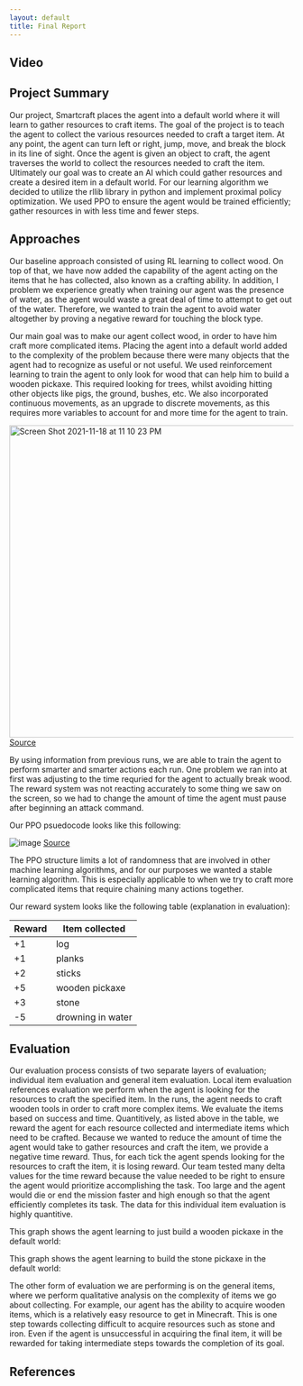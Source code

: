 ```yaml
---
layout: default
title: Final Report
---
```

## Video

## Project Summary
Our project, Smartcraft places the agent into a default world where it will learn to gather resources to craft items. The goal of the project is to teach the agent to collect the various resources needed to craft a target item. At any point, the agent can turn left or right, jump, move, and break the block in its line of sight. Once the agent is given an object to craft, the agent traverses the world to collect the resources needed to craft the item. Ultimately our goal was to create an AI which could gather resources and create a desired item in a default world. For our learning algorithm we decided to utilize the rllib library in python and implement proximal policy optimization. We used PPO to ensure the agent would be trained efficiently; gather resources in with less time and fewer steps.
## Approaches
Our baseline approach consisted of using RL learning to collect wood. On top of that, we have now added the capability of the agent acting on the items that he has collected, also known as a crafting ability. In addition, I problem we experience greatly when training our agent was the presence of water, as the agent would waste a great deal of time to attempt to get out of the water. Therefore, we wanted to train the agent to avoid water altogether by proving a negative reward for touching the block type.

Our main goal was to make our agent collect wood, in order to have him craft more complicated items. Placing the agent into a default world added to the complexity of the problem because there were many objects that the agent had to recognize as useful or not useful. We used reinforcement learning to train the agent to only look for wood that can help him to build a wooden pickaxe. This required looking for trees, whilst avoiding hitting other objects like pigs, the ground, bushes, etc. We also incorporated continuous movements, as an upgrade to discrete movements, as this requires more variables to account for and more time for the agent to train.

<img width="554" alt="Screen Shot 2021-11-18 at 11 10 23 PM" src="https://user-images.githubusercontent.com/47614025/142580320-fcd6e141-6626-4514-8d34-ed4dc558d40e.png"> [Source](https://arxiv.org/pdf/1707.06347.pdf)

By using information from previous runs, we are able to train the agent to perform smarter and smarter actions each run. One problem we ran into at first was adjusting to the time requried for the agent to actually break wood. The reward system was not reacting accurately to some thing we saw on the screen, so we had to change the amount of time the agent must pause after beginning an attack command.

Our PPO psuedocode looks like this following:  

![image](https://user-images.githubusercontent.com/47614025/145696738-76bea018-7307-463d-9417-02f28fbe3552.png)
[Source](https://spinningup.openai.com/en/latest/algorithms/ppo.html#proximal-policy-optimization)

The PPO structure limits a lot of randomness that are involved in other machine learning algorithms, and for our purposes we wanted a stable learning algorithm. This is especially applicable to when we try to craft more complicated items that require chaining many actions together.  

Our reward system looks like the following table (explanation in evaluation):  

| Reward | Item collected |
| -------- | ------------- |
| +1 | log |
| +1 | planks |
| +2 | sticks |
| +5 | wooden pickaxe |
| +3 | stone |
| -5 | drowning in water |

## Evaluation
Our evaluation process consists of two separate layers of evaluation; individual item evaluation and general item evaluation. Local item evaluation references evaluation we perform when the agent is looking for the resources to craft the specified item. In the runs, the agent needs to craft wooden tools in order to craft more complex items. We evaluate the items based on success and time. Quantitively, as listed above in the table, we reward the agent for each resource collected and intermediate items which need to be crafted. Because we wanted to reduce the amount of time the agent would take to gather resources and craft the item, we provide a negative time reward. Thus, for each tick the agent spends looking for the resources to craft the item, it is losing reward. Our team tested many delta values for the time reward because the value needed to be right to ensure the agent would prioritize accomplishing the task. Too large and the agent would die or end the mission faster and high enough so that the agent efficiently completes its task. The data for this individual item evaluation is highly quantitive.  

This graph shows the agent learning to just build a wooden pickaxe in the default world:


This graph shows the agent learning to build the stone pickaxe in the default world:

The other form of evaluation we are performing is on the general items, where we perform qualitative analysis on the complexity of items we go about collecting. For example, our agent has the ability to acquire wooden items, which is a relatively easy resource to get in Minecraft. This is one step towards collecting difficult to acquire resources such as stone and iron. Even if the agent is unsuccessful in acquiring the final item, it will be rewarded for taking intermediate steps towards the completion of its goal.
## References
